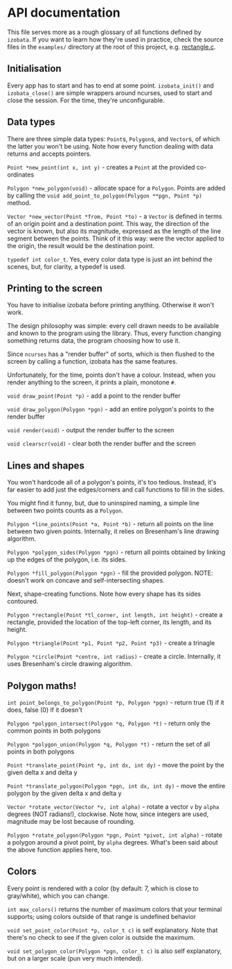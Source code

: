 # API documentation

This file serves more as a rough glossary of all functions defined by `izobata`.
If you want to learn how they're used in practice, check the source files in the
`examples/` directory at the root of this project, e.g.
[rectangle.c](../examples/rectangle.c).

## Initialisation

Every app has to start and has to end at some point. `izobata_init()` and
`izobata_close()` are simple wrappers around ncurses, used to start and close
the session. For the time, they're unconfigurable.

## Data types

There are three simple data types: `Point`s, `Polygon`s, and `Vector`s, of which
the latter you won't be using. Note how every function dealing with data returns
and accepts pointers.

`Point *new_point(int x, int y)` - creates a `Point` at the provided co-ordinates

`Polygon *new_polygon(void)` - allocate space for a `Polygon`. Points are added
by calling the `void add_point_to_polygon(Polygon **pgn, Point *p)` method.

`Vector *new_vector(Point *from, Point *to)` - a `Vector` is defined in terms of
an origin point and a destination point. This way, the direction of the vector
is known, but also its magnitude, expressed as the length of the line segment
between the points. Think of it this way: were the vector applied to the origin,
the result would be the destination point.

`typedef int color_t`. Yes, every color data type is just an int behind the
scenes, but, for clarity, a typedef is used.

## Printing to the screen

You have to initialise izobata before printing anything. Otherwise it won't
work.

The design philosophy was simple: every cell drawn needs to be available and
known to the program using the library. Thus, every function changing something
returns data, the program choosing how to use it.

Since `ncurses` has a "render buffer" of sorts, which is then flushed to the
screen by calling a function, izobata has the same features.

Unfortunately, for the time, points don't have a colour. Instead, when you
render anything to the screen, it prints a plain, monotone `#`.

`void draw_point(Point *p)` - add a point to the render buffer

`void draw_polygon(Polygon *pgn)` - add an entire polygon's points to the render buffer

`void render(void)` - output the render buffer to the screen

`void clearscr(void)` - clear both the render buffer and the screen

## Lines and shapes

You won't hardcode all of a polygon's points, it's too tedious. Instead, it's
far easier to add just the edges/corners and call functions to fill in the
sides.

You might find it funny, but, due to uninspired naming, a simple line between
two points counts as a `Polygon`.

`Polygon *line_points(Point *a, Point *b)` - return all points on the line
between two given points. Internally, it relies on Bresenham's line drawing
algorithm.

`Polygon *polygon_sides(Polygon *pgn)` - return all points obtained by linking
up the edges of the polygon, i.e. its sides.

`Polygon *fill_polygon(Polygon *pgn)` - fill the provided polygon. NOTE: doesn't
work on concave and self-intersecting shapes.

Next, shape-creating functions. Note how every shape has its sides contoured.

`Polygon *rectangle(Point *tl_corner, int length, int height)` - create a
rectangle, provided the location of the top-left corner, its length, and its
height.

`Polygon *triangle(Point *p1, Point *p2, Point *p3)` - create a trinagle

`Polygon *circle(Point *centre, int radius)` - create a circle. Internally, it
uses Bresenham's circle drawing algorithm.

## Polygon maths!

`int point_belongs_to_polygon(Point *p, Polygon *pgn)` - return true (1) if it
does, false (0) if it doesn't

`Polygon *polygon_intersect(Polygon *q, Polygon *t)` - return only the common
points in both polygons

`Polygon *polygon_union(Polygon *q, Polygon *t)` - return the set of all points
in both polygons

`Point *translate_point(Point *p, int dx, int dy)` - move the point by the given
delta x and delta y

`Point *translate_polygon(Polygon *pgn, int dx, int dy)` - move the entire
polygon by the given delta x and delta y

`Vector *rotate_vector(Vector *v, int alpha)` - rotate a vector `v` by `alpha`
degrees (NOT radians!), clockwise. Note how, since integers are used, magnitude
may be lost because of rounding.

`Polygon *rotate_polygon(Polygon *pgn, Point *pivot, int alpha)` - rotate a
polygon around a pivot point, by `alpha` degrees. What's been said about the
above function applies here, too.

## Colors

Every point is rendered with a color (by default: 7, which is close to
gray/white), which you can change.

`int max_colors()` returns the number of maximum colors that your terminal
supports; using colors outside of that range is undefined behavior

`void set_point_color(Point *p, color_t c)` is self explanatory. Note that there's
no check to see if the given color is outside the maximum.

`void set_polygon_color(Polygon *pgn, color_t c)` is also self explanatory, but
on a larger scale (pun very much intended).
